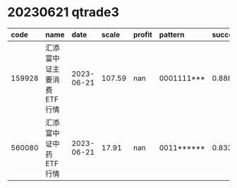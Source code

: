 
# 20230621 qtrade3
 | code | name | date | scale | profit | pattern | success_rate | success_cnt | fund_cnt | 
 | :----- | :----- | :----- | :----- | :----- | :----- | :----- | :----- | :----- | 
 | 159928 | 汇添富中证主要消费ETF行情 | 2023-06-21 | 107.59 | nan | 0001111*** | 0.8888888888888888 | 16 | 18 | 
 | 560080 | 汇添富中证中药ETF行情 | 2023-06-21 | 17.91 | nan | 0011****** | 0.8333333333333334 | 10 | 12 | 
